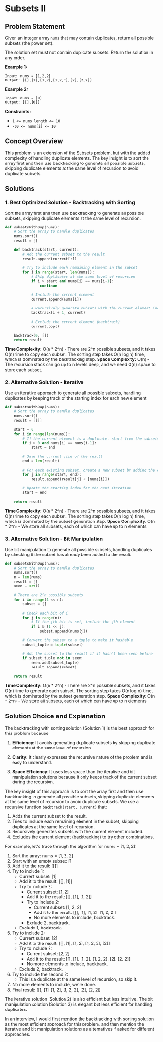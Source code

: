 # Subsets II

## Problem Statement

Given an integer array `nums` that may contain duplicates, return all possible subsets (the power set).

The solution set must not contain duplicate subsets. Return the solution in any order.

**Example 1:**
```
Input: nums = [1,2,2]
Output: [[],[1],[1,2],[1,2,2],[2],[2,2]]
```

**Example 2:**
```
Input: nums = [0]
Output: [[],[0]]
```

**Constraints:**
- `1 <= nums.length <= 10`
- `-10 <= nums[i] <= 10`

## Concept Overview

This problem is an extension of the Subsets problem, but with the added complexity of handling duplicate elements. The key insight is to sort the array first and then use backtracking to generate all possible subsets, skipping duplicate elements at the same level of recursion to avoid duplicate subsets.

## Solutions

### 1. Best Optimized Solution - Backtracking with Sorting

Sort the array first and then use backtracking to generate all possible subsets, skipping duplicate elements at the same level of recursion.

```python
def subsetsWithDup(nums):
    # Sort the array to handle duplicates
    nums.sort()
    result = []
    
    def backtrack(start, current):
        # Add the current subset to the result
        result.append(current[:])
        
        # Try to include each remaining element in the subset
        for i in range(start, len(nums)):
            # Skip duplicates at the same level of recursion
            if i > start and nums[i] == nums[i-1]:
                continue
            
            # Include the current element
            current.append(nums[i])
            
            # Recursively generate subsets with the current element included
            backtrack(i + 1, current)
            
            # Exclude the current element (backtrack)
            current.pop()
    
    backtrack(0, [])
    return result
```

**Time Complexity:** O(n * 2^n) - There are 2^n possible subsets, and it takes O(n) time to copy each subset. The sorting step takes O(n log n) time, which is dominated by the backtracking step.
**Space Complexity:** O(n) - The recursion stack can go up to n levels deep, and we need O(n) space to store each subset.

### 2. Alternative Solution - Iterative

Use an iterative approach to generate all possible subsets, handling duplicates by keeping track of the starting index for each new element.

```python
def subsetsWithDup(nums):
    # Sort the array to handle duplicates
    nums.sort()
    result = [[]]
    
    start = 0
    for i in range(len(nums)):
        # If the current element is a duplicate, start from the subsets added in the previous iteration
        if i > 0 and nums[i] == nums[i-1]:
            start = end
        
        # Save the current size of the result
        end = len(result)
        
        # For each existing subset, create a new subset by adding the current element
        for j in range(start, end):
            result.append(result[j] + [nums[i]])
        
        # Update the starting index for the next iteration
        start = end
    
    return result
```

**Time Complexity:** O(n * 2^n) - There are 2^n possible subsets, and it takes O(n) time to copy each subset. The sorting step takes O(n log n) time, which is dominated by the subset generation step.
**Space Complexity:** O(n * 2^n) - We store all subsets, each of which can have up to n elements.

### 3. Alternative Solution - Bit Manipulation

Use bit manipulation to generate all possible subsets, handling duplicates by checking if the subset has already been added to the result.

```python
def subsetsWithDup(nums):
    # Sort the array to handle duplicates
    nums.sort()
    n = len(nums)
    result = []
    seen = set()
    
    # There are 2^n possible subsets
    for i in range(1 << n):
        subset = []
        
        # Check each bit of i
        for j in range(n):
            # If the jth bit is set, include the jth element
            if i & (1 << j):
                subset.append(nums[j])
        
        # Convert the subset to a tuple to make it hashable
        subset_tuple = tuple(subset)
        
        # Add the subset to the result if it hasn't been seen before
        if subset_tuple not in seen:
            seen.add(subset_tuple)
            result.append(subset)
    
    return result
```

**Time Complexity:** O(n * 2^n) - There are 2^n possible subsets, and it takes O(n) time to generate each subset. The sorting step takes O(n log n) time, which is dominated by the subset generation step.
**Space Complexity:** O(n * 2^n) - We store all subsets, each of which can have up to n elements.

## Solution Choice and Explanation

The backtracking with sorting solution (Solution 1) is the best approach for this problem because:

1. **Efficiency**: It avoids generating duplicate subsets by skipping duplicate elements at the same level of recursion.

2. **Clarity**: It clearly expresses the recursive nature of the problem and is easy to understand.

3. **Space Efficiency**: It uses less space than the iterative and bit manipulation solutions because it only keeps track of the current subset during the recursion.

The key insight of this approach is to sort the array first and then use backtracking to generate all possible subsets, skipping duplicate elements at the same level of recursion to avoid duplicate subsets. We use a recursive function `backtrack(start, current)` that:
1. Adds the current subset to the result.
2. Tries to include each remaining element in the subset, skipping duplicates at the same level of recursion.
3. Recursively generates subsets with the current element included.
4. Excludes the current element (backtracking) to try other combinations.

For example, let's trace through the algorithm for nums = [1, 2, 2]:
1. Sort the array: nums = [1, 2, 2]
2. Start with an empty subset: []
3. Add it to the result: [[]]
4. Try to include 1:
   - Current subset: [1]
   - Add it to the result: [[], [1]]
   - Try to include 2:
     - Current subset: [1, 2]
     - Add it to the result: [[], [1], [1, 2]]
     - Try to include 2:
       - Current subset: [1, 2, 2]
       - Add it to the result: [[], [1], [1, 2], [1, 2, 2]]
       - No more elements to include, backtrack.
     - Exclude 2, backtrack.
   - Exclude 1, backtrack.
5. Try to include 2:
   - Current subset: [2]
   - Add it to the result: [[], [1], [1, 2], [1, 2, 2], [2]]
   - Try to include 2:
     - Current subset: [2, 2]
     - Add it to the result: [[], [1], [1, 2], [1, 2, 2], [2], [2, 2]]
     - No more elements to include, backtrack.
   - Exclude 2, backtrack.
6. Try to include the second 2:
   - This is a duplicate at the same level of recursion, so skip it.
7. No more elements to include, we're done.
8. Final result: [[], [1], [1, 2], [1, 2, 2], [2], [2, 2]]

The iterative solution (Solution 2) is also efficient but less intuitive. The bit manipulation solution (Solution 3) is elegant but less efficient for handling duplicates.

In an interview, I would first mention the backtracking with sorting solution as the most efficient approach for this problem, and then mention the iterative and bit manipulation solutions as alternatives if asked for different approaches.
